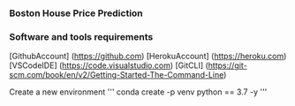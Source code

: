### Boston House Price Prediction

### Software and tools requirements

[GithubAccount] (https://github.com)
[HerokuAccount] (https://heroku.com)
[VSCodeIDE] (https://code.visualstudio.com)
[GitCLI] (https://git-scm.com/book/en/v2/Getting-Started-The-Command-Line)

Create a new environment
'''
conda create -p venv python == 3.7 -y
'''